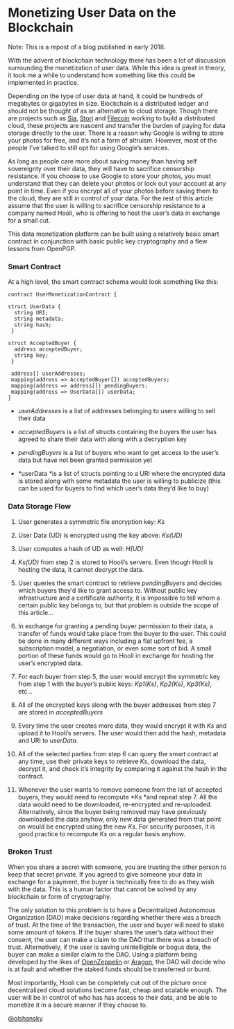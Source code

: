 
# Monetizing User Data on the Blockchain

Note: This is a repost of a blog published in early 2018.

With the advent of blockchain technology there has been a lot of discussion surrounding the monetization of user data. While this idea is great in theory, it took me a while to understand how something like this could be implemented in practice.

Depending on the type of user data at hand, it could be hundreds of megabytes or gigabytes in size. Blockchain is a distributed ledger and should not be thought of as an alternative to cloud storage. Though there are projects such as [Sia](https://sia.tech/), [Storj](https://storj.io/) and [Filecoin](https://filecoin.io/) working to build a distributed cloud, these projects are nascent and transfer the burden of paying for data storage directly to the user. There is a reason why Google is willing to store your photos for free, and it’s not a form of altruism. However, most of the people I’ve talked to still opt for using Google’s services.

As long as people care more about saving money than having self sovereignty over their data, they will have to sacrifice censorship resistance. If you choose to use Google to store your photos, you must understand that they can delete your photos or lock out your account at any point in time. Even if you encrypt all of your photos before saving them to the cloud, they are still in control of your data. For the rest of this article assume that the user is willing to sacrifice censorship resistance to a company named Hooli, who is offering to host the user’s data in exchange for a small cut.

This data monetization platform can be built using a relatively basic smart contract in conjunction with basic public key cryptography and a flew lessons from OpenPGP.

### Smart Contract

At a high level, the smart contract schema would look something like this:

    contract UserMonetizationContract {

    struct UserData {
      string URI;
      string metadata;
      string hash;
     }

    struct AcceptedBuyer {
      address acceptedBuyer;
      string key;
     }
        
     address[] userAddresses;
     mapping(address => AcceptedBuyer[]) acceptedBuyers;
     mapping(address => address[]) pendingBuyers;
     mapping(address => UserData[]) userData;
    }

* *userAddresses* is a list of addresses belonging to users willing to sell their data

* *acceptedBuyers* is a list of structs containing the buyers the user has agreed to share their data with along with a decryption key

* *pendingBuyers* is a list of buyers who want to get access to the user’s data but have not been granted permission yet

* *userData *is a list of structs pointing to a URI where the encrypted data is stored along with some metadata the user is willing to publicize (this can be used for buyers to find which user’s data they’d like to buy)

### Data Storage Flow

1. User generates a symmetric file encryption key: *Ks*

1. User Data (UD) is encrypted using the key above: *Ks(UD)*

1. User computes a hash of UD as well: *H(UD)*

1. *Ks(UD)* from step 2 is stored to Hooli’s servers. Even though Hooli is hosting the data, it cannot decrypt the data.

1. User queries the smart contract to retrieve *pendingBuyers* and decides which buyers they’d like to grant access to. Without public key infrastructure and a certificate authority, it is impossible to tell whom a certain public key belongs to, but that problem is outside the scope of this article…

1. In exchange for granting a pending buyer permission to their data, a transfer of funds would take place from the buyer to the user. This could be done in many different ways including a flat upfront fee, a subscription model, a negotiation, or even some sort of bid. A small portion of these funds would go to Hooli in exchange for hosting the user’s encrypted data.

1. For each buyer from step 5, the user would encrypt the symmetric key from step 1 with the buyer’s public keys: *Kp1(Ks)*, *Kp2(Ks)*, *Kp3(Ks)*, etc…

1. All of the encrypted keys along with the buyer addresses from step 7 are stored in *acceptedBuyers*

1. Every time the user creates more data, they would encrypt it with *Ks* and upload it to Hooli’s servers. The user would then add the hash, metadata and URI to *userData.*

1. All of the selected parties from step 6 can query the smart contract at any time, use their private keys to retrieve *Ks*, download the data, decrypt it, and check it’s integrity by comparing it against the hash in the contract.

1. Whenever the user wants to remove someone from the list of accepted buyers, they would need to recompute *Ks *and repeat step 7. All the data would need to be downloaded, re-encrypted and re-uploaded. Alternatively, since the buyer being removed may have previously downloaded the data anyhow, only new data generated from that point on would be encrypted using the new *Ks*. For security purposes, it is good practice to recompute *Ks* on a regular basis anyhow.

### Broken Trust

When you share a secret with someone, you are trusting the other person to keep that secret private. If you agreed to give someone your data in exchange for a payment, the buyer is technically free to do as they wish with the data. This is a human factor that cannot be solved by any blockchain or form of cryptography.

The only solution to this problem is to have a Decentralized Autonomous Organization (DAO) make decisions regarding whether there was a breach of trust. At the time of the transaction, the user and buyer will need to stake some amount of tokens. If the buyer shares the user’s data without their consent, the user can make a claim to the DAO that there was a breach of trust. Alternatively, if the user is saving unintelligible or bogus data, the buyer can make a similar claim to the DAO. Using a platform being developed by the likes of [OpenZeppelin](https://openzeppelin.org/) or [Aragon](https://aragon.one/), the DAO will decide who is at fault and whether the staked funds should be transferred or burnt.

Most importantly, Hooli can be completely cut out of the picture once decentralized cloud solutions become fast, cheap and scalable enough. The user will be in control of who has has access to their data, and be able to monetize it in a secure manner if they choose to.

[@olshansky](http://twitter.com/olshansky)
